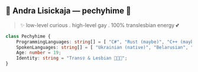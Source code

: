 ## 🌙 Andra Lisickaja — pechyhime 🍓

> ✨ low-level curious . high-level gay . 100% translesbian energy 💕

```ts
class Pechyhime {
    ProgrammingLanguages: string[] = [ "C#", "Rust (maybe)", "C++ (maybe)"];
    SpokenLanguages: string[] = [ "Ukrainian (native)", "Belarusian", "English", "Esperanto", "Toki Pona" ];
    Age: number = 19;
    Identity: string = "Trans♀ & Lesbian 🏳️‍⚧️💖";
}

